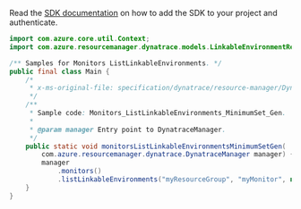 Read the [SDK documentation](https://github.com/Azure/azure-sdk-for-java/blob/azure-resourcemanager-dynatrace_1.0.0-beta.1/sdk/dynatrace/azure-resourcemanager-dynatrace/README.md) on how to add the SDK to your project and authenticate.

```java
import com.azure.core.util.Context;
import com.azure.resourcemanager.dynatrace.models.LinkableEnvironmentRequest;

/** Samples for Monitors ListLinkableEnvironments. */
public final class Main {
    /*
     * x-ms-original-file: specification/dynatrace/resource-manager/Dynatrace.Observability/preview/2021-09-01-preview/examples/Monitors_ListLinkableEnvironments_MinimumSet_Gen.json
     */
    /**
     * Sample code: Monitors_ListLinkableEnvironments_MinimumSet_Gen.
     *
     * @param manager Entry point to DynatraceManager.
     */
    public static void monitorsListLinkableEnvironmentsMinimumSetGen(
        com.azure.resourcemanager.dynatrace.DynatraceManager manager) {
        manager
            .monitors()
            .listLinkableEnvironments("myResourceGroup", "myMonitor", new LinkableEnvironmentRequest(), Context.NONE);
    }
}
```
